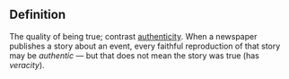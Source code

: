 ## Definition

The quality of being true; contrast [authenticity](authenticity.md). When a newspaper publishes a story about an event, every faithful reproduction of that story may be *authentic* — but that does not mean the story was true (has *veracity*).